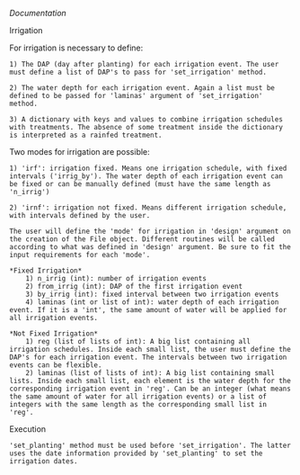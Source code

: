 *Documentation*


Irrigation

For irrigation is necessary to define:

    1) The DAP (day after planting) for each irrigation event. The user must define a list of DAP's to pass for 'set_irrigation' method.

    2) The water depth for each irrigation event. Again a list must be defined to be passed for 'laminas' argument of 'set_irrigation' method.

    3) A dictionary with keys and values to combine irrigation schedules with treatments. The absence of some treatment inside the dictionary is interpreted as a rainfed treatment.

Two modes for irrigation are possible:

    1) 'irf': irrigation fixed. Means one irrigation schedule, with fixed intervals ('irrig_by'). The water depth of each irrigation event can be fixed or can be manually defined (must have the same length as 'n_irrig')

    2) 'irnf': irrigation not fixed. Means different irrigation schedule, with intervals defined by the user.

    The user will define the 'mode' for irrigation in 'design' argument on the creation of the File object. Different routines will be called according to what was defined in 'design' argument. Be sure to fit the input requirements for each 'mode'.

    *Fixed Irrigation*
        1) n_irrig (int): number of irrigation events
        2) from_irrig (int): DAP of the first irrigation event
        3) by_irrig (int): fixed interval between two irrigation events
        4) laminas (int or list of int): water depth of each irrigation event. If it is a 'int', the same amount of water will be applied for all irrigation events.

    *Not Fixed Irrigation*
        1) reg (list of lists of int): A big list containing all irrigation schedules. Inside each small list, the user must define the DAP's for each irrigation event. The intervals between two irrigation events can be flexible.
        2) laminas (list of lists of int): A big list containing small lists. Inside each small list, each element is the water depth for the corresponding irrigation event in 'reg'. Can be an integer (what means the same amount of water for all irrigation events) or a list of integers with the same length as the corresponding small list in 'reg'.

Execution

    'set_planting' method must be used before 'set_irrigation'. The latter uses the date information provided by 'set_planting' to set the irrigation dates.
